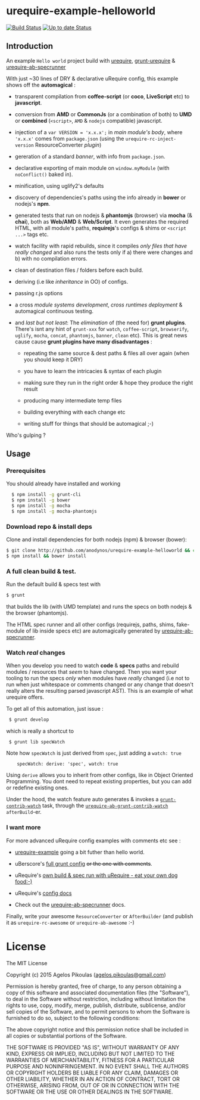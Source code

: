 # urequire-example-helloworld

[![Build Status](https://travis-ci.org/anodynos/urequire-example-helloworld.png)](https://travis-ci.org/anodynos/urequire-example-helloworld)
[![Up to date Status](https://david-dm.org/anodynos/urequire-example-helloworld.png)](https://david-dm.org/anodynos/urequire-example-helloworld.png)

## Introduction

An example `Hello world` project build with [urequire](http://urequire.org), [grunt-urequire](https://github.com/aearly/grunt-urequire) & [urequire-ab-specrunner](https://github.com/anodynos/urequire-ab-specrunner)

With just ~30 lines of DRY & declarative uRequire config, this example shows off the **automagical** :

* transparent compilation from **coffee-script** (or **coco**, **LiveScript** etc) to **javascript**.

* conversion from **AMD** or **CommonJs** (or a combination of both) to **UMD** or **combined** (`<script>`, `AMD` & `nodejs` compatible) javascript.

* injection of a `var VERSION = 'x.x.x';` in *main module's body*, where `'x.x.x'` comes from `package.json` (using the `urequire-rc-inject-version` ResourceConverter *plugin*)

* gereration of a standard *banner*, with info from `package.json`.

* declarative exporting of main module on `window.myModule` (with `noConflict()` baked in).

* minification, using uglify2's defaults

* discovery of dependencies's paths using the info already in **bower** or nodejs's **npm**.

* generated tests that run on nodejs & **phantomjs** (browser) via **mocha** (& **chai**), both as **Web/AMD** & **Web/Script**. It even generates the required HTML, with all module's paths, **requirejs**'s configs & shims or `<script ...>` tags etc.

* watch facility with rapid rebuilds, since it compiles *only files that have really changed* and also runs the tests only if a) there were changes and b) with no compilation errors.

* clean of destination files / folders before each build.

* deriving (i.e like *inheritance* in OO) of configs.

* passing r.js options

* a cross *module systems development*, *cross runtimes deployment* & automagical continuous testing.

* and *last but not least*: The *elimination* of (the need for) **grunt plugins**. There's isnt any hint of `grunt-xxx` for `watch`, `coffee-script`, `browserify`, `uglify`, `mocha`, `concat`, `phantomjs`, `banner`, `clean` etc). This is great news cause cause **grunt plugins have many disadvantages** :

     * repeating the same source & dest paths & files all over again (when you should keep it DRY)

     * you have to learn the intricacies & syntax of each plugin

     * making sure they run in the right order & hope they produce the right result

     * producing many intermediate temp files

     * building everything with each change etc

     * writing stuff for things that should be automagical ;-)

Who's gulping ?

## Usage

### Prerequisites

You should already have installed and working

```bash
  $ npm install -g grunt-cli
  $ npm install -g bower
  $ npm install -g mocha
  $ npm install -g mocha-phantomjs
```

### Download repo & install deps

Clone and install dependencies for both nodejs (npm) & browser (bower):

```bash
$ git clone http://github.com/anodynos/urequire-example-helloworld && cd urequire-example-helloworld
$ npm install && bower install
```

### A full clean build & test.

Run the default build & specs test with

```bash
$ grunt
```

that builds the lib (with UMD template) and runs the specs on both nodejs & the browser (phantomjs).

The HTML spec runner and all other configs (requirejs, paths, shims, fake-module of lib inside specs etc) are automagically generated by [urequire-ab-specrunner](https://github.com/anodynos/urequire-ab-specrunner).

### Watch *real* changes

When you develop you need to watch **code** & **specs** paths and rebuild modules / resources that _seem_ to have changed. Then you want your tooling to run the specs *only* when modules have _really_ changed (i.e not to run when just whitespace or comments changed or any change that doesn't really alters the resulting parsed javascript AST). This is an example of what urequire offers.

To get all of this automation, just issue :

```bash
 $ grunt develop
```

which is really a shortcut to

```
 $ grunt lib specWatch
```

Note how `specWatch` is just derived from `spec`, just adding a `watch: true`

```
    specWatch: derive: 'spec', watch: true
```

Using `derive` allows you to inherit from other configs, like in Object Oriented Programming. You dont need to repeat existing properties, but you can add or redefine existing ones.

Under the hood, the watch feature auto generates & invokes a [`grunt-contrib-watch`](https://github.com/gruntjs/grunt-contrib-watch) task, through the [`urequire-ab-grunt-contrib-watch`](https://github.com/anodynos/urequire-ab-grunt-contrib-watch]) `afterBuild`-er.

### I want more

For more advanced uRequire config examples with comments etc see :

* [urequire-example](https://github.com/anodynos/urequire-example) going a bit futher than hello world.

* uBerscore's [full grunt config](https://github.com/anodynos/uBerscore) ~~or the one with comments~~.

* uRequire's [own build & spec run with uRequire - eat your own dog food:-)](https://github.com/anodynos/uRequire/blob/master/Gruntfile.coffee)

* uRequire's [config docs](https://github.com/anodynos/uRequire/blob/master/source/code/config/MasterDefaultsConfig.coffee.md)

* Check out the [urequire-ab-specrunner](https://github.com/anodynos/urequire-ab-specrunner) docs.

Finally, write your awesome `ResourceConverter` or `AfterBuilder` (and publish it as `urequire-rc-awesome` or `urequire-ab-awesome` :-)

# License

The MIT License

Copyright (c) 2015 Agelos Pikoulas (agelos.pikoulas@gmail.com)

Permission is hereby granted, free of charge, to any person
obtaining a copy of this software and associated documentation
files (the "Software"), to deal in the Software without
restriction, including without limitation the rights to use,
copy, modify, merge, publish, distribute, sublicense, and/or sell
copies of the Software, and to permit persons to whom the
Software is furnished to do so, subject to the following
conditions:

The above copyright notice and this permission notice shall be
included in all copies or substantial portions of the Software.

THE SOFTWARE IS PROVIDED "AS IS", WITHOUT WARRANTY OF ANY KIND,
EXPRESS OR IMPLIED, INCLUDING BUT NOT LIMITED TO THE WARRANTIES
OF MERCHANTABILITY, FITNESS FOR A PARTICULAR PURPOSE AND
NONINFRINGEMENT. IN NO EVENT SHALL THE AUTHORS OR COPYRIGHT
HOLDERS BE LIABLE FOR ANY CLAIM, DAMAGES OR OTHER LIABILITY,
WHETHER IN AN ACTION OF CONTRACT, TORT OR OTHERWISE, ARISING
FROM, OUT OF OR IN CONNECTION WITH THE SOFTWARE OR THE USE OR
OTHER DEALINGS IN THE SOFTWARE.